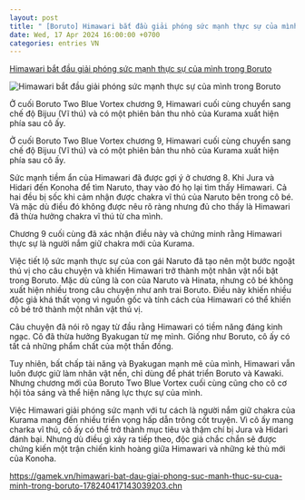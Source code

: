 ```yaml
---
layout: post
title: " [Boruto] Himawari bắt đầu giải phóng sức mạnh thực sự của mình trong Boruto"
date: Wed, 17 Apr 2024 16:00:00 +0700
categories: entries VN
---
```

[Himawari bắt đầu giải phóng sức mạnh thực sự của mình trong Boruto](https://gamek.vn/himawari-bat-dau-giai-phong-suc-manh-thuc-su-cua-minh-trong-boruto-178240417143039203.chn)

![Himawari bắt đầu giải phóng sức mạnh thực sự của mình trong Boruto](https://gamek.mediacdn.vn/zoom/600_315/133514250583805952/2024/4/17/-boruto-two-blue-vortex-in-front-of-a-manga-panel-of-kurama-1713338958492-17133389597211765298401-1713338965019340651648-122-382-1119-1977-crop-1713338978029926812526.jpg)

Ở cuối Boruto Two Blue Vortex chương 9, Himawari cuối cùng chuyển sang chế độ Bijuu (Vĩ thú) và có một phiên bản thu nhỏ của Kurama xuất hiện phía sau cô ấy.

Ở cuối Boruto Two Blue Vortex chương 9, Himawari cuối cùng chuyển sang chế độ Bijuu (Vĩ thú) và có một phiên bản thu nhỏ của Kurama xuất hiện phía sau cô ấy.

Sức mạnh tiềm ẩn của Himawari đã được gợi ý ở chương 8. Khi Jura và Hidari đến Konoha để tìm Naruto, thay vào đó họ lại tìm thấy Himawari. Cả hai đều bị sốc khi cảm nhận được chakra vĩ thú của Naruto bên trong cô bé. Và mặc dù điều đó không được nêu rõ ràng nhưng đủ cho thấy là Himawari đã thừa hưởng chakra vĩ thú từ cha mình.

Chương 9 cuối cùng đã xác nhận điều này và chứng minh rằng Himawari thực sự là người nắm giữ chakra mới của Kurama.

Việc tiết lộ sức mạnh thực sự của con gái Naruto đã tạo nên một bước ngoặt thú vị cho câu chuyện và khiến Himawari trở thành một nhân vật nổi bật trong Boruto. Mặc dù cũng là con của Naruto và Hinata, nhưng cô bé không xuất hiện nhiều trong câu chuyện như anh trai Boruto. Điều này khiến nhiều độc giả khá thất vọng vì nguồn gốc và tính cách của Himawari có thể khiến cô bé trở thành một nhân vật thú vị.

Câu chuyện đã nói rõ ngay từ đầu rằng Himawari có tiềm năng đáng kinh ngạc. Cô đã thừa hưởng Byakugan từ mẹ mình. Giống như Boruto, cô ấy có tất cả những phẩm chất của một thần đồng.

Tuy nhiên, bất chấp tài năng và Byakugan mạnh mẽ của mình, Himawari vẫn luôn được giữ làm nhân vật nền, chỉ dùng để phát triển Boruto và Kawaki. Nhưng chương mới của Boruto Two Blue Vortex cuối cùng cũng cho cô cơ hội tỏa sáng và thể hiện năng lực thực sự của mình.

Việc Himawari giải phóng sức mạnh với tư cách là người nắm giữ chakra của Kurama mang đến nhiều triển vọng hấp dẫn trông cốt truyện. Vì cô ấy mang charka vĩ thú, cô ấy có thể trở thành mục tiêu và thậm chí bị Jura và Hidari đánh bại. Nhưng dù điều gì xảy ra tiếp theo, độc giả chắc chắn sẽ được chứng kiến một trận chiến kinh hoàng giữa Himawari và những kẻ thù mới của Konoha.

https://gamek.vn/himawari-bat-dau-giai-phong-suc-manh-thuc-su-cua-minh-trong-boruto-178240417143039203.chn

